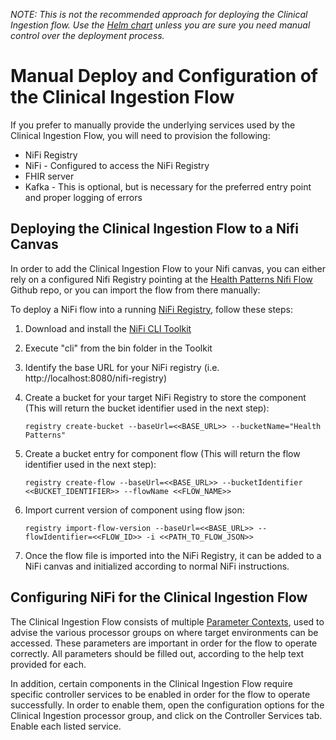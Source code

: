 *NOTE: This is not the recommended approach for deploying the Clinical Ingestion flow. Use the [Helm chart](helm-charts/alvearie-ingestion/README.md) unless you are sure you need manual control over the deployment process.*

# Manual Deploy and Configuration of the Clinical Ingestion Flow

If you prefer to manually provide the underlying services used by the Clinical Ingestion Flow, you will need to provision the following:

- NiFi Registry 
- NiFi - Configured to access the NiFi Registry
- FHIR server
- Kafka - This is optional, but is necessary for the preferred entry point and proper logging of errors


## Deploying the Clinical Ingestion Flow to a Nifi Canvas

In order to add the Clinical Ingestion Flow to your Nifi canvas, you can either rely on a configured Nifi Registry pointing at the [Health Patterns Nifi Flow](https://github.com/Alvearie/health-patterns-nifi-flows) Github repo, or you can import the flow from there manually:

To deploy a NiFi flow into a running [NiFi Registry](https://nifi.apache.org/registry.html), follow these steps:

1. Download and install the [NiFi CLI Toolkit](https://nifi.apache.org/download.html)
1. Execute "cli" from the bin folder in the Toolkit
1. Identify the base URL for your NiFi registry (i.e. http://localhost:8080/nifi-registry)
1. Create a bucket for your target NiFi Registry to store the component (This will return the bucket identifier used in the next step):

	`registry create-bucket --baseUrl=<<BASE_URL>> --bucketName="Health Patterns"`
	
1. Create a bucket entry for component flow (This will return the flow identifier used in the next step):
	
	`registry create-flow --baseUrl=<<BASE_URL>> --bucketIdentifier <<BUCKET_IDENTIFIER>> --flowName <<FLOW_NAME>>`
	
1. Import current version of component using flow json:

	`registry import-flow-version --baseUrl=<<BASE_URL>> --flowIdentifier=<<FLOW_ID>> -i <<PATH_TO_FLOW_JSON>>`
	
1. Once the flow file is imported into the NiFi Registry, it can be added to a NiFi canvas and initialized according to normal NiFi instructions.


## Configuring NiFi for the Clinical Ingestion Flow

The Clinical Ingestion Flow consists of multiple [Parameter Contexts](https://nifi.apache.org/docs/nifi-docs/html/user-guide.html#parameter-contexts), used to advise the various processor groups on where target environments can be accessed.  These parameters are important in order for the flow to operate correctly.  All parameters should be filled out, according to the help text provided for each.

In addition, certain components in the Clinical Ingestion Flow require specific controller services to be enabled in order for the flow to operate successfully.  In order to enable them, open the configuration options for the Clinical Ingestion processor group, and click on the Controller Services tab.  Enable each listed service.